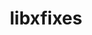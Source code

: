 ---
title: "libxfixes"
layout: cache
categories: [package, develop]
meta: {"compilers": ["gcc@11.4.0"], "num_specs": 23, "num_specs_by_stack": {"e4s": 15, "hep": 9, "root": 23}, "oss": ["ubuntu22.04"], "platforms": ["linux"], "stacks": ["e4s", "hep", "root"], "targets": ["x86_64_v3"], "versions": ["5.0.3"]}
spec_details: [{"compiler": "gcc@11.4.0", "hash": "3e7hweats2ottl3u2fsq4whbuuy7xhzc", "os": "ubuntu22.04", "platform": "linux", "size": "-", "stacks": ["e4s", "root"], "target": "x86_64_v3", "variants": ["build_system=autotools"], "versions": ["5.0.3"]}, {"compiler": "gcc@11.4.0", "hash": "3ggrcdwx5zx6ghhq53tejjoim5upzulx", "os": "ubuntu22.04", "platform": "linux", "size": "-", "stacks": ["hep", "root"], "target": "x86_64_v3", "variants": ["build_system=autotools"], "versions": ["5.0.3"]}, {"compiler": "gcc@11.4.0", "hash": "633fcigwlhklguleizyujzurm2zsufno", "os": "ubuntu22.04", "platform": "linux", "size": "-", "stacks": ["hep", "root"], "target": "x86_64_v3", "variants": ["build_system=autotools"], "versions": ["5.0.3"]}, {"compiler": "gcc@11.4.0", "hash": "7lq7xoozivh3innnbhwcea27p5qk2mu2", "os": "ubuntu22.04", "platform": "linux", "size": "-", "stacks": ["e4s", "root"], "target": "x86_64_v3", "variants": ["build_system=autotools"], "versions": ["5.0.3"]}, {"compiler": "gcc@11.4.0", "hash": "afgn5urdapl67x2ttntqw5jro7krxfml", "os": "ubuntu22.04", "platform": "linux", "size": "-", "stacks": ["e4s", "hep", "root"], "target": "x86_64_v3", "variants": ["build_system=autotools"], "versions": ["5.0.3"]}, {"compiler": "gcc@11.4.0", "hash": "apwyvaagl57pmjav7gr5kxim7uzbbqb2", "os": "ubuntu22.04", "platform": "linux", "size": "-", "stacks": ["e4s", "root"], "target": "x86_64_v3", "variants": ["build_system=autotools"], "versions": ["5.0.3"]}, {"compiler": "gcc@11.4.0", "hash": "bej22yipskzbxgcygthqdqbbs4cduduf", "os": "ubuntu22.04", "platform": "linux", "size": "-", "stacks": ["hep", "root"], "target": "x86_64_v3", "variants": ["build_system=autotools"], "versions": ["5.0.3"]}, {"compiler": "gcc@11.4.0", "hash": "bmrhgxkmdjoooflb5q4xw2vme4cmpesm", "os": "ubuntu22.04", "platform": "linux", "size": "-", "stacks": ["e4s", "root"], "target": "x86_64_v3", "variants": ["build_system=autotools"], "versions": ["5.0.3"]}, {"compiler": "gcc@11.4.0", "hash": "cuvaswyxduml2cs5lxd5z2qjdonn5fcs", "os": "ubuntu22.04", "platform": "linux", "size": "-", "stacks": ["hep", "root"], "target": "x86_64_v3", "variants": ["build_system=autotools"], "versions": ["5.0.3"]}, {"compiler": "gcc@11.4.0", "hash": "elb2y36vsdbmtfx3igtcmnldpyossylf", "os": "ubuntu22.04", "platform": "linux", "size": "-", "stacks": ["e4s", "root"], "target": "x86_64_v3", "variants": ["build_system=autotools"], "versions": ["5.0.3"]}, {"compiler": "gcc@11.4.0", "hash": "fl4vnyvpmsaii5gqde5csl6xsk3ozmkp", "os": "ubuntu22.04", "platform": "linux", "size": "-", "stacks": ["e4s", "root"], "target": "x86_64_v3", "variants": ["build_system=autotools"], "versions": ["5.0.3"]}, {"compiler": "gcc@11.4.0", "hash": "h63hbrirypv46bl5v6r6mrkufkx2yjem", "os": "ubuntu22.04", "platform": "linux", "size": "-", "stacks": ["e4s", "root"], "target": "x86_64_v3", "variants": ["build_system=autotools"], "versions": ["5.0.3"]}, {"compiler": "gcc@11.4.0", "hash": "krqdczaiwpxrqxjolconzjo3noy5fy5u", "os": "ubuntu22.04", "platform": "linux", "size": "-", "stacks": ["e4s", "root"], "target": "x86_64_v3", "variants": ["build_system=autotools"], "versions": ["5.0.3"]}, {"compiler": "gcc@11.4.0", "hash": "kv7442rcp7fycobxtkfk3aohnamrdmgl", "os": "ubuntu22.04", "platform": "linux", "size": "-", "stacks": ["hep", "root"], "target": "x86_64_v3", "variants": ["build_system=autotools"], "versions": ["5.0.3"]}, {"compiler": "gcc@11.4.0", "hash": "kx7wa5uc6732avxjqtnywhnilyaffchb", "os": "ubuntu22.04", "platform": "linux", "size": "-", "stacks": ["hep", "root"], "target": "x86_64_v3", "variants": ["build_system=autotools"], "versions": ["5.0.3"]}, {"compiler": "gcc@11.4.0", "hash": "nzcnojmcmmkvtk4fkoz3ftygk65opfxe", "os": "ubuntu22.04", "platform": "linux", "size": "-", "stacks": ["e4s", "root"], "target": "x86_64_v3", "variants": ["build_system=autotools"], "versions": ["5.0.3"]}, {"compiler": "gcc@11.4.0", "hash": "o7pql5rgymmhg7yn7mjsm2ngd3cwkfrm", "os": "ubuntu22.04", "platform": "linux", "size": "-", "stacks": ["hep", "root"], "target": "x86_64_v3", "variants": ["build_system=autotools"], "versions": ["5.0.3"]}, {"compiler": "gcc@11.4.0", "hash": "oa3glwr35ot5exukudcnqctbvnehohur", "os": "ubuntu22.04", "platform": "linux", "size": "-", "stacks": ["hep", "root"], "target": "x86_64_v3", "variants": ["build_system=autotools"], "versions": ["5.0.3"]}, {"compiler": "gcc@11.4.0", "hash": "oolzaxdnj5ff7y6ptqt4yyzyd337rif2", "os": "ubuntu22.04", "platform": "linux", "size": "-", "stacks": ["e4s", "root"], "target": "x86_64_v3", "variants": ["build_system=autotools"], "versions": ["5.0.3"]}, {"compiler": "gcc@11.4.0", "hash": "qw7z4th43pffo6gyteraaqc3ggdt2vsm", "os": "ubuntu22.04", "platform": "linux", "size": "-", "stacks": ["e4s", "root"], "target": "x86_64_v3", "variants": ["build_system=autotools"], "versions": ["5.0.3"]}, {"compiler": "gcc@11.4.0", "hash": "t2gvsnjyiubqnyf4jgtb7mt7oszojxe2", "os": "ubuntu22.04", "platform": "linux", "size": "-", "stacks": ["e4s", "root"], "target": "x86_64_v3", "variants": ["build_system=autotools"], "versions": ["5.0.3"]}, {"compiler": "gcc@11.4.0", "hash": "ytzbzldv7mklvinogvacqahqdqr4gpre", "os": "ubuntu22.04", "platform": "linux", "size": "-", "stacks": ["e4s", "root"], "target": "x86_64_v3", "variants": ["build_system=autotools"], "versions": ["5.0.3"]}, {"compiler": "gcc@11.4.0", "hash": "zdjto57brpxywlvh3yjrt2slr6zm674o", "os": "ubuntu22.04", "platform": "linux", "size": "-", "stacks": ["e4s", "root"], "target": "x86_64_v3", "variants": ["build_system=autotools"], "versions": ["5.0.3"]}]
---